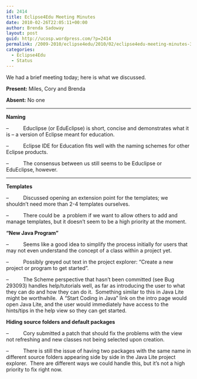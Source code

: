 ```yaml
---
id: 2414
title: Eclipse4Edu Meeting Minutes
date: 2010-02-26T22:05:11+00:00
author: Brenda Sadoway
layout: post
guid: http://ucosp.wordpress.com/?p=2414
permalink: /2009-2010/eclipse4edu/2010/02/eclipse4edu-meeting-minutes-3/
categories:
  - Eclipse4Edu
  - Status
---
```

We had a brief meeting today; here is what we discussed.

**Present:** Miles, Cory and Brenda

**Absent:** No one

 ****

**Naming**

&#8211;          Educlipse (or EduEclipse) is short, concise and demonstrates what it is – a version of Eclipse meant for education.

&#8211;          Eclipse IDE for Education fits well with the naming schemes for other Eclipse products.

&#8211;          The consensus between us still seems to be Educlipse or EduEclipse, however.

 ****

**Templates**

&#8211;          Discussed opening an extension point for the templates; we shouldn’t need more than 2-4 templates ourselves.

&#8211;          There could be  a problem if we want to allow others to add and manage templates, but it doesn’t seem to be a high priority at the moment.

**“New Java Program”**

&#8211;          Seems like a good idea to simplify the process initially for users that may not even understand the concept of a class within a project yet.

&#8211;          Possibly greyed out text in the project explorer: “Create a new project or program to get started”.

&#8211;          The Scheme perspective that hasn’t been committed (see Bug 293093) handles help/tutorials well, as far as introducing the user to what they can do and how they can do it.  Something similar to this in Java Lite might be worthwhile.  A “Start Coding in Java” link on the intro page would open Java Lite, and the user would immediately have access to the hints/tips in the help view so they can get started.

**Hiding source folders and default packages**

&#8211;          Cory submitted a patch that should fix the problems with the view not refreshing and new classes not being selected upon creation.

&#8211;          There is still the issue of having two packages with the same name in different source folders appearing side by side in the Java Lite project explorer.  There are different ways we could handle this, but it’s not a high priority to fix right now.